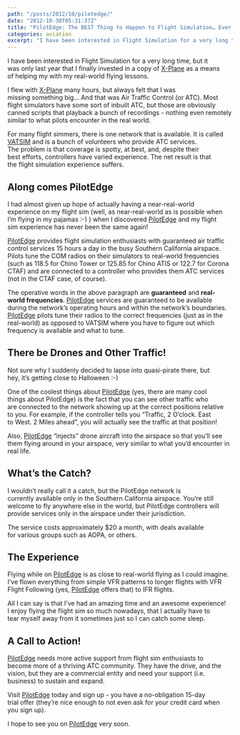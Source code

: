 ```yaml
---
path: "/posts/2012/10/pilotedge/"
date: "2012-10-30T05:31:37Z"
title: "PilotEdge: The BEST Thing to Happen to Flight Simulation… Ever!"
categories: aviation
excerpt: "I have been interested in Flight Simulation for a very long time, but it was only last year that I ..."
---
```


I have been interested in Flight Simulation for a very long time, but it was only last year that I finally invested in a copy of [X-Plane](http://www.x-plane.com/) as a means of helping my with my real-world flying lessons.

I flew with [X-Plane](http://www.x-plane.com/) many hours, but always felt that I was missing something big… And that was Air Traffic Control (or ATC). Most flight simulators have some sort of inbuilt ATC, but those are obviously canned scripts that playback a bunch of recordings - nothing even remotely similar to what pilots encounter in the real world.

For many flight simmers, there is one network that is available. It is called [VATSIM](http://www.vatsim.net/) and is a bunch of volunteers who provide ATC services. The problem is that coverage is spotty, at best, and, despite their best efforts, controllers have varied experience. The net result is that the flight simulation experience suffers.

## Along comes PilotEdge

I had almost given up hope of actually having a near-real-world experience on my flight sim (well, as near-real-world as is possible when I’m flying in my pajamas :-) ) when I discovered [PilotEdge](http://www.pilotedge.net/) and my flight sim experience has never been the same again!

[PilotEdge](http://www.pilotedge.net/) provides flight simulation enthusiasts with guaranteed air traffic control services 15 hours a day in the busy Southern California airspace. Pilots tune the COM radios on their simulators to real-world frequencies (such as 118.5 for Chino Tower or 125.85 for Chino ATIS or 122.7 for Corona CTAF) and are connected to a controller who provides them ATC services (not in the CTAF case, of course).

The operative words in the above paragraph are **guaranteed** and **real-world frequencies**. [PilotEdge](http://www.pilotedge.net/) services are guaranteed to be available during the network’s operating hours and within the network’s
boundaries. [PilotEdge](http://www.pilotedge.net/) pilots tune their radios to the correct frequencies (just as in the real-world) as opposed to VATSIM where you have to figure out which frequency is available and what to tune.

## There be Drones and Other Traffic!

Not sure why I suddenly decided to lapse into quasi-pirate there, but hey, it’s getting close to Halloween :-)

One of the coolest things about [PilotEdge](http://www.pilotedge.net/) (yes, there are many cool things about PilotEdge) is the fact that you can see other traffic who are connected to the network showing up at the correct positions relative to you. For example, if the controller tells you “Traffic, 2 O’clock. East to West. 2 Miles ahead”, you will actually see the traffic at that position!

Also, [PilotEdge](http://www.pilotedge.net/) “injects” drone aircraft into the airspace so that you’ll see them flying around in your airspace, very similar to what you’d encounter in real life.

## What’s the Catch?

I wouldn’t really call it a catch, but the PilotEdge network is currently available only in the Southern California airspace. You’re still welcome to fly anywhere else in the world, but PilotEdge controllers will provide services only in the airspace under their jurisdiction.

The service costs approximately $20 a month, with deals available for various groups such as AOPA, or others.

## The Experience

Flying while on [PilotEdge](http://www.pilotedge.net/) is as close to real-world flying as I could imagine. I’ve flown everything from simple VFR patterns to longer flights with VFR Flight Following (yes, [PilotEdge](http://www.pilotedge.net/) offers that) to IFR flights.

All I can say is that I’ve had an amazing time and an awesome experience! I enjoy flying the flight sim so much nowadays, that I actually have to tear myself away from it sometimes just so I can catch some sleep.

## A Call to Action!

[PilotEdge](http://www.pilotedge.net/) needs more active support from flight sim enthusiasts to become more of a thriving ATC community. They have the drive, and the vision, but they are a commercial entity and need your support (i.e. business) to sustain and expand.

Visit [PilotEdge](http://www.pilotedge.net/) today and sign up - you have a no-obligation 15-day trial offer (they’re nice enough to not even ask for your credit card when you sign up).

I hope to see you on [PilotEdge](http://www.pilotedge.net/) very soon.